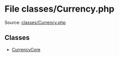File classes/Currency.php
=========

Source: [classes/Currency.php](https://github.com/PrestaShop/PrestaShop/blob/1.6.0.5/classes/Currency.php)


Classes
-------

* [CurrencyCore](class.CurrencyCore.md)

